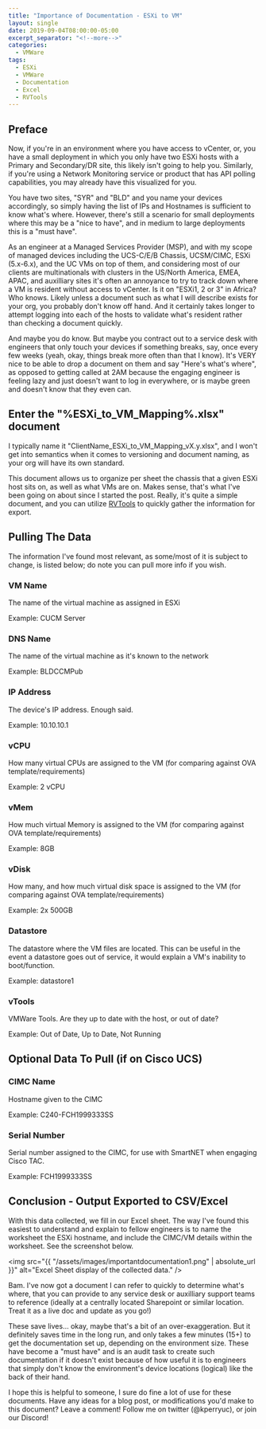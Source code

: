 ```yaml
---
title: "Importance of Documentation - ESXi to VM"
layout: single
date: 2019-09-04T08:00:00-05:00
excerpt_separator: "<!--more-->"
categories:
  - VMWare
tags:
  - ESXi
  - VMWare
  - Documentation
  - Excel
  - RVTools
---
```


## Preface

Now, if you're in an environment where you have access to vCenter, or, you have a small deployment in which you only have two ESXi hosts with a Primary and Secondary/DR site, this likely isn't going to help you. Similarly, if you're using a Network Monitoring service or product that has API polling capabilities, you may already have this visualized for you.<!--more-->

You have two sites, "SYR" and "BLD" and you name your devices accordingly, so simply having the list of IPs and Hostnames is sufficient to know what's where. However, there's still a scenario for small deployments where this may be a "nice to have", and in medium to large deployments this is a "must have".

As an engineer at a Managed Services Provider (MSP), and with my scope of managed devices including the UCS-C/E/B Chassis, UCSM/CIMC, ESXi (5.x-6.x), and the UC VMs on top of them, and considering most of our clients are multinationals with clusters in the US/North America, EMEA, APAC, and auxilliary sites it's often an annoyance to try to track down where a VM is resident without access to vCenter. Is it on "ESXi1, 2 or 3" in Africa? Who knows. Likely unless a document such as what I will describe exists for your org, you probably don't know off hand. And it certainly takes longer to attempt logging into each of the hosts to validate what's resident rather than checking a document quickly.

And maybe you do know. But maybe you contract out to a service desk with engineers that only touch your devices if something breaks, say, once every few weeks (yeah, okay, things break more often than that I know). It's VERY nice to be able to drop a document on them and say "Here's what's where", as opposed to getting called at 2AM because the engaging engineer is feeling lazy and just doesn't want to log in everywhere, or is maybe green and doesn't know that they even can.

## Enter the "%ESXi_to_VM_Mapping%.xlsx" document

I typically name it "ClientName_ESXi_to_VM_Mapping_vX.y.xlsx", and I won't get into semantics when it comes to versioning and document naming, as your org will have its own standard.

This document allows us to organize per sheet the chassis that a given ESXi host sits on, as well as what VMs are on. Makes sense, that's what I've been going on about since I started the post. Really, it's quite a simple document, and you can utilize [RVTools](https://www.robware.net/rvtools/) to quickly gather the information for export.

## Pulling The Data

The information I've found most relevant, as some/most of it is subject to change, is listed below; do note you can pull more info if you wish.

### VM Name

The name of the virtual machine as assigned in ESXi

Example: CUCM Server

### DNS Name

The name of the virtual machine as it's known to the network

Example: BLDCCMPub

### IP Address

The device's IP address. Enough said.

Example: 10.10.10.1

### vCPU

How many virtual CPUs are assigned to the VM (for comparing against OVA template/requirements)

Example: 2 vCPU

### vMem

How much virtual Memory is assigned to the VM  (for comparing against OVA template/requirements) 

Example: 8GB

### vDisk

How many, and how much virtual disk space is assigned to the VM  (for comparing against OVA template/requirements) 

Example: 2x 500GB

### Datastore

The datastore where the VM files are located. This can be useful in the event a datastore goes out of service, it would explain a VM's inability to boot/function.

Example: datastore1

### vTools

VMWare Tools. Are they up to date with the host, or out of date?

Example: Out of Date, Up to Date, Not Running

## Optional Data To Pull (if on Cisco UCS)

### CIMC Name

Hostname given to the CIMC

Example: C240-FCH1999333SS

### Serial Number

Serial number assigned to the CIMC, for use with SmartNET when engaging Cisco TAC.

Example: FCH1999333SS

## Conclusion - Output Exported to CSV/Excel

With this data collected, we fill in our Excel sheet. The way I've found this easiest to understand and explain to fellow engineers is to name the worksheet the ESXi hostname, and include the CIMC/VM details within the worksheet. See the screenshot below.

<span class="image fit"><img src="{{ "/assets/images/importantdocumentation1.png" | absolute_url }}" alt="Excel Sheet display of the collected data." /></span>

Bam. I've now got a document I can refer to quickly to determine what's where, that you can provide to any service desk or auxilliary support teams to reference (ideally at a centrally located Sharepoint or similar location. Treat it as a live doc and update as you go!)

These save lives... okay, maybe that's a bit of an over-exaggeration. But it definitely saves time in the long run, and only takes a few minutes (15+) to get the documentation set up, depending on the environment size. These have become a "must have" and is an audit task to create such documentation if it doesn't exist because of how useful it is to engineers that simply don't know the environment's device locations (logical) like the back of their hand.

I hope this is helpful to someone, I sure do fine a lot of use for these documents. Have any ideas for a blog post, or modifications you'd make to this document? Leave a comment! Follow me on twitter (@kperryuc), or join our Discord!

